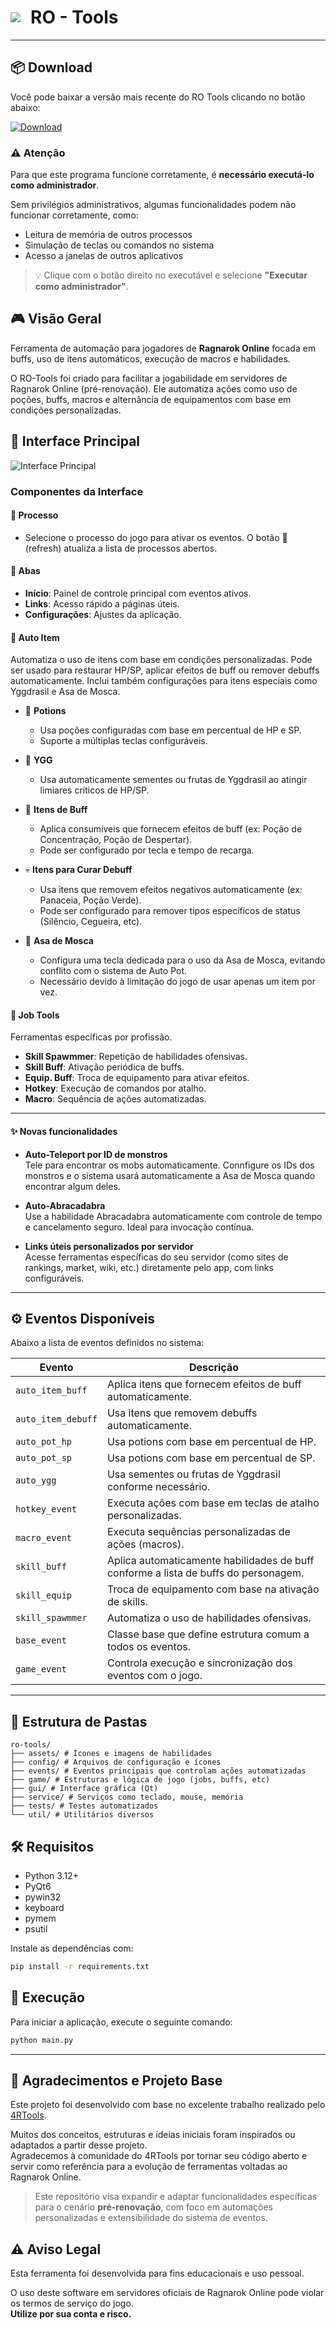 
<h1 style="display:flex; align-items: center; gap: 1rem;">
  <img src="icon.ico"/>
  <span>RO - Tools</span>
</h1>

---

## 📦 Download

Você pode baixar a versão mais recente do RO Tools clicando no botão abaixo:

[![Download](https://img.shields.io/badge/⬇️%20Download-RO__Tools__v1.1.0-blue?style=for-the-badge)](https://github.com/uniaodk/ro-tools/releases/download/v1.1.0/ROTools_1.1.0.zip)

### ⚠️ Atenção

Para que este programa funcione corretamente, é **necessário executá-lo como administrador**.

Sem privilégios administrativos, algumas funcionalidades podem não funcionar corretamente, como:

- Leitura de memória de outros processos  
- Simulação de teclas ou comandos no sistema  
- Acesso a janelas de outros aplicativos

> 💡 Clique com o botão direito no executável e selecione **"Executar como administrador"**.

## 🎮 Visão Geral

Ferramenta de automação para jogadores de **Ragnarok Online** focada em buffs, uso de itens automáticos, execução de macros e habilidades.

O RO-Tools foi criado para facilitar a jogabilidade em servidores de Ragnarok Online (pré-renovação). Ele automatiza ações como uso de poções, buffs, macros e alternância de equipamentos com base em condições personalizadas.


## 📸 Interface Principal

![Interface Principal](assets/gui_example.png)

### Componentes da Interface

#### 🔌 Processo

- Selecione o processo do jogo para ativar os eventos. O botão 🔁 (refresh) atualiza a lista de processos abertos.

#### 🔧 Abas

- **Início**: Painel de controle principal com eventos ativos.
- **Links**: Acesso rápido a páginas úteis.
- **Configurações**: Ajustes da aplicação.

#### 🧪 Auto Item

Automatiza o uso de itens com base em condições personalizadas. Pode ser usado para restaurar HP/SP, aplicar efeitos de buff ou remover debuffs automaticamente. Inclui também configurações para itens especiais como Yggdrasil e Asa de Mosca.

- 💉 **Potions**
  - Usa poções configuradas com base em percentual de HP e SP.
  - Suporte a múltiplas teclas configuráveis.

- 🌿 **YGG**
  - Usa automaticamente sementes ou frutas de Yggdrasil ao atingir limiares críticos de HP/SP.

- 🧪 **Itens de Buff**
  - Aplica consumíveis que fornecem efeitos de buff (ex: Poção de Concentração, Poção de Despertar).
  - Pode ser configurado por tecla e tempo de recarga.

- 💀 **Itens para Curar Debuff**
  - Usa itens que removem efeitos negativos automaticamente (ex: Panaceia, Poção Verde).
  - Pode ser configurado para remover tipos específicos de status (Silêncio, Cegueira, etc).

- 🦋 **Asa de Mosca**
  - Configura uma tecla dedicada para o uso da Asa de Mosca, evitando conflito com o sistema de Auto Pot.
  - Necessário devido à limitação do jogo de usar apenas um item por vez.

#### 🧰 Job Tools

Ferramentas específicas por profissão.

- **Skill Spawmmer**: Repetição de habilidades ofensivas.
- **Skill Buff**: Ativação periódica de buffs.
- **Equip. Buff**: Troca de equipamento para ativar efeitos.
- **Hotkey**: Execução de comandos por atalho.
- **Macro**: Sequência de ações automatizadas.

---

#### ✨ Novas funcionalidades

- **Auto-Teleport por ID de monstros**  
  Tele para encontrar os mobs automaticamente. Connfigure os IDs dos monstros e o sistema usará automaticamente a Asa de Mosca quando encontrar algum deles.

- **Auto-Abracadabra**  
  Use a habilidade Abracadabra automaticamente com controle de tempo e cancelamento seguro. Ideal para invocação contínua.

- **Links úteis personalizados por servidor**  
  Acesse ferramentas específicas do seu servidor (como sites de rankings, market, wiki, etc.) diretamente pelo app, com links configuráveis.
  
---

## ⚙️ Eventos Disponíveis

Abaixo a lista de eventos definidos no sistema:

| Evento              | Descrição |
|---------------------|-----------|
| `auto_item_buff`    | Aplica itens que fornecem efeitos de buff automaticamente. |
| `auto_item_debuff`  | Usa itens que removem debuffs automaticamente. |
| `auto_pot_hp`       | Usa potions com base em percentual de HP. |
| `auto_pot_sp`       | Usa potions com base em percentual de SP. |
| `auto_ygg`          | Usa sementes ou frutas de Yggdrasil conforme necessário. |
| `hotkey_event`      | Executa ações com base em teclas de atalho personalizadas. |
| `macro_event`       | Executa sequências personalizadas de ações (macros). |
| `skill_buff`        | Aplica automaticamente habilidades de buff conforme a lista de buffs do personagem. |
| `skill_equip`       | Troca de equipamento com base na ativação de skills. |
| `skill_spawmmer`    | Automatiza o uso de habilidades ofensivas. |
| `base_event`        | Classe base que define estrutura comum a todos os eventos. |
| `game_event`        | Controla execução e sincronização dos eventos com o jogo. |

---

## 📁 Estrutura de Pastas

```
ro-tools/
├── assets/ # Ícones e imagens de habilidades
├── config/ # Arquivos de configuração e ícones
├── events/ # Eventos principais que controlam ações automatizadas
├── game/ # Estruturas e lógica de jogo (jobs, buffs, etc)
├── gui/ # Interface gráfica (Qt)
├── service/ # Serviços como teclado, mouse, memória
├── tests/ # Testes automatizados
└── util/ # Utilitários diversos
```

## 🛠 Requisitos

- Python 3.12+
- PyQt6
- pywin32
- keyboard
- pymem
- psutil

Instale as dependências com:

```bash
pip install -r requirements.txt
```

## 🚀 Execução

Para iniciar a aplicação, execute o seguinte comando:

```bash
python main.py
```

---

## 🙏 Agradecimentos e Projeto Base

Este projeto foi desenvolvido com base no excelente trabalho realizado pelo [4RTools](https://github.com/4RTools/4RTools).

Muitos dos conceitos, estruturas e ideias iniciais foram inspirados ou adaptados a partir desse projeto.  
Agradecemos à comunidade do 4RTools por tornar seu código aberto e servir como referência para a evolução de ferramentas voltadas ao Ragnarok Online.

> Este repositório visa expandir e adaptar funcionalidades específicas para o cenário **pré-renovação**, com foco em automações personalizadas e extensibilidade do sistema de eventos.

## ⚠️ Aviso Legal

Esta ferramenta foi desenvolvida para fins educacionais e uso pessoal.

O uso deste software em servidores oficiais de Ragnarok Online pode violar os termos de serviço do jogo.  
**Utilize por sua conta e risco.**
